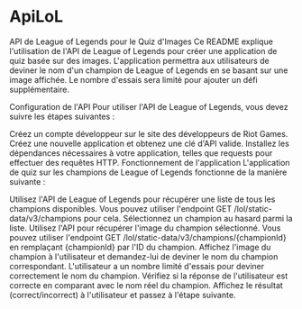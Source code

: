 # ApiLoL
API de League of Legends pour le Quiz d'Images
Ce README explique l'utilisation de l'API de League of Legends pour créer une application de quiz basée sur des images. L'application permettra aux utilisateurs de deviner le nom d'un champion de League of Legends en se basant sur une image affichée. Le nombre d'essais sera limité pour ajouter un défi supplémentaire.

Configuration de l'API
Pour utiliser l'API de League of Legends, vous devez suivre les étapes suivantes :

Créez un compte développeur sur le site des développeurs de Riot Games.
Créez une nouvelle application et obtenez une clé d'API valide.
Installez les dépendances nécessaires à votre application, telles que requests pour effectuer des requêtes HTTP.
Fonctionnement de l'application
L'application de quiz sur les champions de League of Legends fonctionne de la manière suivante :

Utilisez l'API de League of Legends pour récupérer une liste de tous les champions disponibles. Vous pouvez utiliser l'endpoint GET /lol/static-data/v3/champions pour cela.
Sélectionnez un champion au hasard parmi la liste.
Utilisez l'API pour récupérer l'image du champion sélectionné. Vous pouvez utiliser l'endpoint GET /lol/static-data/v3/champions/{championId} en remplaçant {championId} par l'ID du champion.
Affichez l'image du champion à l'utilisateur et demandez-lui de deviner le nom du champion correspondant.
L'utilisateur a un nombre limité d'essais pour deviner correctement le nom du champion.
Vérifiez si la réponse de l'utilisateur est correcte en comparant avec le nom réel du champion.
Affichez le résultat (correct/incorrect) à l'utilisateur et passez à l'étape suivante.
